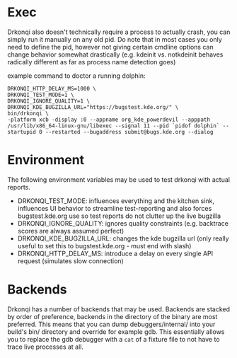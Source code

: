 <!--
    SPDX-License-Identifier: CC0-1.0
    SPDX-FileCopyrightText: 2019-2021 Harald Sitter <sitter@kde.org>
-->

# Exec

Drkonqi also doesn't technically require a process to actually crash, you can
simply run it manually on any old pid. Do note that in most cases you only need
to define the pid, however not giving certain cmdline options can change
behavior somewhat drastically (e.g. kdeinit vs. notkdeinit behaves radically
different as far as process name detection goes)

example command to doctor a running dolphin:

```
DRKONQI_HTTP_DELAY_MS=1000 \
DRKONQI_TEST_MODE=1 \
DRKONQI_IGNORE_QUALITY=1 \
DRKONQI_KDE_BUGZILLA_URL="https://bugstest.kde.org/" \
bin/drkonqi \
-platform xcb -display :0 --appname org_kde_powerdevil --apppath /usr/lib/x86_64-linux-gnu/libexec --signal 11 --pid `pidof dolphin` --startupid 0 --restarted --bugaddress submit@bugs.kde.org --dialog
```

# Environment

The following environment variables may be used to test drkonqi with actual reports.

- DRKONQI_TEST_MODE: influences everything and the kitchen sink, influences
  UI behavior to streamline test-reporting and also forces bugstest.kde.org
  use so test reports do not clutter up the live bugzilla
- DRKONQI_IGNORE_QUALITY: ignores quality constraints (e.g. backtrace scores
  are always assumed perfect)
- DRKONQI_KDE_BUGZILLA_URL: changes the kde bugzilla url (only really useful
  to set this to bugstest.kde.org - must end with slash)
- DRKONQI_HTTP_DELAY_MS: introduce a delay on every single API request
  (simulates slow connection)

# Backends

Drkonqi has a number of backends that may be used. Backends are stacked by
order of preference, backends in the directory of the binary are most preferred.
This means that you can dump debuggers/internal/ into your build's bin/
directory and override for example gdb. This essentially allows you to replace
the gdb debugger with a `cat` of a fixture file to not have to trace live
processes at all.
